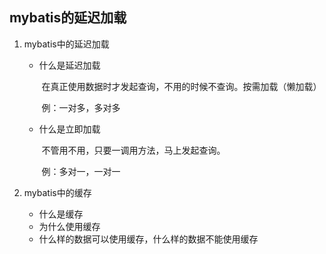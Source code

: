 ## mybatis的延迟加载



1. mybatis中的延迟加载

   - 什么是延迟加载

     ​		在真正使用数据时才发起查询，不用的时候不查询。按需加载（懒加载）

     ​		例：一对多，多对多

   - 什么是立即加载

     ​		不管用不用，只要一调用方法，马上发起查询。

     ​		例：多对一，一对一

2. mybatis中的缓存

   - 什么是缓存
   - 为什么使用缓存
   - 什么样的数据可以使用缓存，什么样的数据不能使用缓存